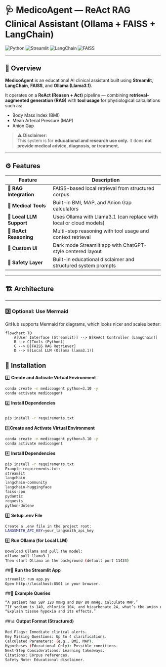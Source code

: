 # 🩺 MedicoAgent — ReAct RAG Clinical Assistant (Ollama + FAISS + LangChain)

![Python](https://img.shields.io/badge/Python-3.10+-blue?logo=python)
![Streamlit](https://img.shields.io/badge/Streamlit-App-red?logo=streamlit)
![LangChain](https://img.shields.io/badge/LangChain-Enabled-green?logo=chainlink)
![FAISS](https://img.shields.io/badge/FAISS-RAG_VectorDB-orange)

---

## 🧠 Overview
**MedicoAgent** is an educational AI clinical assistant built using **Streamlit**, **LangChain**, **FAISS**, and **Ollama (Llama3.1)**.

It operates on a **ReAct (Reason + Act)** pipeline — combining **retrieval-augmented generation (RAG)** with **tool usage** for physiological calculations such as:
- Body Mass Index (BMI)
- Mean Arterial Pressure (MAP)
- Anion Gap

> ⚠️ **Disclaimer:**  
> This system is for **educational and research use only.** It does **not provide medical advice, diagnosis, or treatment.**

---

## ⚙️ Features

| Feature | Description |
|----------|--------------|
| 🧩 **RAG Integration** | FAISS-based local retrieval from structured corpus |
| 🧮 **Medical Tools** | Built-in BMI, MAP, and Anion Gap calculators |
| 🧠 **Local LLM Support** | Uses Ollama with Llama3.1 (can replace with local or cloud models) |
| 💬 **ReAct Reasoning** | Multi-step reasoning with tool usage and context retrieval |
| 🎨 **Custom UI** | Dark mode Streamlit app with ChatGPT-style centered layout |
| 🧾 **Safety Layer** | Built-in educational disclaimer and structured system prompts |

---

## 🏗️ Architecture


---

### **3️⃣ Optional: Use Mermaid**
GitHub supports Mermaid for diagrams, which looks nicer and scales better:
```mermaid
flowchart TD
    A[User Interface (Streamlit)] --> B[ReAct Controller (LangChain)]
    B --> C[Tools (Python)]
    C --> D[FAISS RAG Retriever]
    D --> E[Local LLM (Ollama llama3.1)]
```

## 🧰 Installation
1️⃣ **Create and Activate Virtual Environment**
```bash 
conda create -n medicoagent python=3.10 -y
conda activate medicoagent
```
2️⃣ **Install Dependencies**
```bash

pip install -r requirements.txt

```
3️⃣**Create and Activate Virtual Environment**
```bash
conda create -n medicoagent python=3.10 -y
conda activate medicoagent
```
4️⃣  **Install Dependencies**
```bash
pip install -r requirements.txt
Example requirements.txt:
streamlit
langchain
langchain-community
langchain-huggingface
faiss-cpu
pydantic
requests
python-dotenv
```
5️⃣ **Setup .env File**
```bash
Create a .env file in the project root:
LANGSMITH_API_KEY=your_langsmith_api_key
```
6️⃣ **Run Ollama (for Local LLM)**
```bash
Download Ollama and pull the model:
ollama pull llama3.1
Then start Ollama in the background (default port 11434)
```
##🚀 **Run the Streamlit App**
```bash 
streamlit run app.py
Open http://localhost:8501 in your browser.
```

##🧪 **Example Queries**
```bash
“A patient has SBP 120 mmHg and DBP 80 mmHg. Calculate MAP.”
“If sodium is 140, chloride 104, and bicarbonate 24, what’s the anion gap?”
“Explain tissue hypoxia and its effects.”
```
##📊 **Output Format (Structured)**
```bash
Red Flags: Immediate clinical alerts.
Key Missing Questions: Up to 4 clarifications.
Calculated Parameters: (e.g., BMI, MAP).
Hypotheses (Educational Only): Possible conditions.
Next-Step Considerations: Learning takeaways.
Citations: Corpus references.
Safety Note: Educational disclaimer.
```


